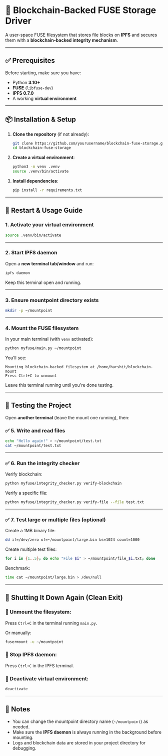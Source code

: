 # 🔗 Blockchain-Backed FUSE Storage Driver

A user-space FUSE filesystem that stores file blocks on **IPFS** and secures them with a **blockchain-backed integrity mechanism**.

---

## ✅ Prerequisites

Before starting, make sure you have:

- Python **3.10+**
- **FUSE** (`libfuse-dev`)
- **IPFS 0.7.0**
- A working **virtual environment**

---

## 📦 Installation & Setup

1. **Clone the repository** (if not already):

   ```bash
   git clone https://github.com/yourusername/blockchain-fuse-storage.git
   cd blockchain-fuse-storage
   ```

2. **Create a virtual environment**:

   ```bash
   python3 -m venv .venv
   source .venv/bin/activate
   ```

3. **Install dependencies**:

   ```bash
   pip install -r requirements.txt
   ```

---

## 🔁 Restart & Usage Guide

### 1. **Activate your virtual environment**

```bash
source .venv/bin/activate
```

---

### 2. **Start IPFS daemon**

Open a **new terminal tab/window** and run:

```bash
ipfs daemon
```

Keep this terminal open and running.

---

### 3. **Ensure mountpoint directory exists**

```bash
mkdir -p ~/mountpoint
```

---

### 4. **Mount the FUSE filesystem**

In your main terminal (with `venv` activated):

```bash
python myfuse/main.py ~/mountpoint
```

You’ll see:

```
Mounting blockchain-backed filesystem at /home/harshit/blockchain-mount
Press Ctrl+C to unmount
```

Leave this terminal running until you're done testing.

---

## 🧪 Testing the Project

Open **another terminal** (leave the mount one running), then:

### ✅ 5. **Write and read files**

```bash
echo "Hello again!" > ~/mountpoint/test.txt
cat ~/mountpoint/test.txt
```

---

### ✅ 6. **Run the integrity checker**

Verify blockchain:

```bash
python myfuse/integrity_checker.py verify-blockchain
```

Verify a specific file:

```bash
python myfuse/integrity_checker.py verify-file --file test.txt
```

---

### ✅ 7. **Test large or multiple files (optional)**

Create a 1MB binary file:

```bash
dd if=/dev/zero of=~/mountpoint/large.bin bs=1024 count=1000
```

Create multiple test files:

```bash
for i in {1..5}; do echo "File $i" > ~/mountpoint/file_$i.txt; done
```

Benchmark:

```bash
time cat ~/mountpoint/large.bin > /dev/null
```

---

## 🧹 Shutting It Down Again (Clean Exit)

### 🔻 Unmount the filesystem:

Press `Ctrl+C` in the terminal running `main.py`.

Or manually:

```bash
fusermount -u ~/mountpoint
```

### 🔻 Stop IPFS daemon:

Press `Ctrl+C` in the IPFS terminal.

### 🔻 Deactivate virtual environment:

```bash
deactivate
```

---

## 📖 Notes

- You can change the mountpoint directory name (`~/mountpoint`) as needed.
- Make sure the **IPFS daemon** is always running in the background before mounting.
- Logs and blockchain data are stored in your project directory for debugging.
